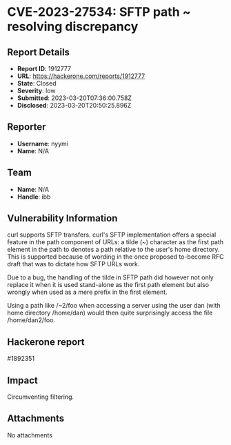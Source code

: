 # CVE-2023-27534: SFTP path ~ resolving discrepancy

## Report Details
- **Report ID**: 1912777
- **URL**: https://hackerone.com/reports/1912777
- **State**: Closed
- **Severity**: low
- **Submitted**: 2023-03-20T07:36:00.758Z
- **Disclosed**: 2023-03-20T20:50:25.896Z

## Reporter
- **Username**: nyymi
- **Name**: N/A

## Team
- **Name**: N/A
- **Handle**: ibb

## Vulnerability Information
curl supports SFTP transfers. curl's SFTP implementation offers a special feature in the path component of URLs: a tilde (~) character as the first path element in the path to denotes a path relative to the user's home directory. This is supported because of wording in the once proposed to-become RFC draft that was to dictate how SFTP URLs work.

Due to a bug, the handling of the tilde in SFTP path did however not only replace it when it is used stand-alone as the first path element but also wrongly when used as a mere prefix in the first element.

Using a path like /~2/foo when accessing a server using the user dan (with home directory /home/dan) would then quite surprisingly access the file /home/dan2/foo.

## Hackerone report
#1892351

## Impact

Circumventing filtering.

## Attachments
No attachments
